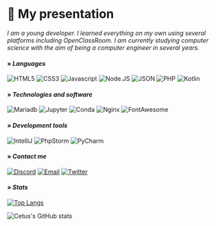 # 👋 My presentation

*I am a young developer. I learned everything on my own using several platforms including OpenClassRoom. I am currently studying computer science with the aim of being a computer engineer in several years.*

#### **» *Languages***<br>
![HTML5](https://img.shields.io/badge/HTML5-E34F26?style=for-the-badge&logo=html5&logoColor=white)
![CSS3](https://img.shields.io/badge/CSS3-1572B6?style=for-the-badge&logo=css3&logoColor=white)
![Javascript](https://img.shields.io/badge/JavaScript-323330?style=for-the-badge&logo=javascript&logoColor=F7DF1E)
![Node.JS](https://img.shields.io/badge/Node.js-339933?style=for-the-badge&logo=nodedotjs&logoColor=white)
![JSON](https://img.shields.io/badge/json-5E5C5C?style=for-the-badge&logo=json&logoColor=white)
![PHP](https://img.shields.io/badge/PHP-777BB4?style=for-the-badge&logo=php&logoColor=white)
![Kotlin](https://img.shields.io/badge/Kotlin-0095D5?&style=for-the-badge&logo=kotlin&logoColor=white)

#### **» *Technologies and software***<br>
![Mariadb](https://img.shields.io/badge/MariaDB-003545?style=for-the-badge&logo=mariadb&logoColor=white)
![Jupyter](https://img.shields.io/badge/Jupyter-F37626.svg?&style=for-the-badge&logo=Jupyter&logoColor=white)
![Conda](https://img.shields.io/badge/conda-342B029.svg?&style=for-the-badge&logo=anaconda&logoColor=white)
![Nginx](https://img.shields.io/badge/Nginx-009639?style=for-the-badge&logo=nginx&logoColor=white)
![FontAwesome](https://img.shields.io/badge/gradle-02303A?style=for-the-badge&logo=gradle&logoColor=white)

#### **» *Development tools***<br>
![IntelliJ](https://img.shields.io/badge/IntelliJIDEA-000000.svg?style=for-the-badge&logo=intellij-idea&logoColor=white)
![PhpStorm](https://img.shields.io/badge/phpstorm-143?style=for-the-badge&logo=phpstorm&logoColor=black&color=black&labelColor=darkorchid)
![PyCharm](https://img.shields.io/badge/PyCharm-000000.svg?&style=for-the-badge&logo=PyCharm&logoColor=white)

#### **» *Contact me***<br>
[![Discord](https://img.shields.io/badge/Discord-7289DA?style=for-the-badge&logo=discord&logoColor=white)](https://discord.com/users/522123053581467669)
[![Email](https://img.shields.io/badge/Gmail-D14836?style=for-the-badge&logo=gmail&logoColor=white)](mailto:cetus@ik.me)
[![Twitter](https://img.shields.io/badge/Twitter-1DA1F2?style=for-the-badge&logo=twitter&logoColor=white)](https://twitter.com/dev_cetus)

#### **» *Stats***

[![Top Langs](https://github-readme-stats.vercel.app/api/top-langs/?username=dev-cetus&layout=compact)](#)

![Cetus's GitHub stats](https://github-readme-stats.vercel.app/api?username=dev-cetus&show_icons=true&theme=vue)
